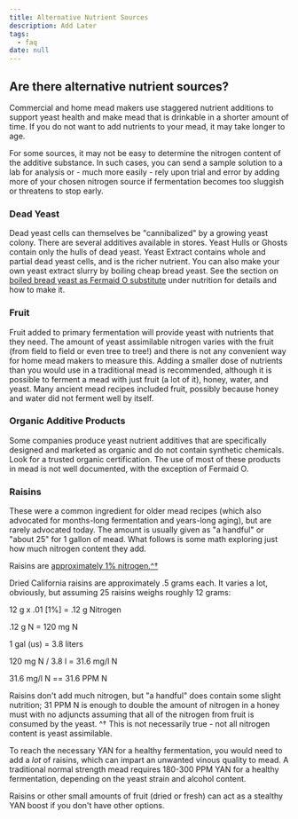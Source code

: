 ```yaml
---
title: Alternative Nutrient Sources
description: Add Later
tags:
  - faq
date: null
---
```


## Are there alternative nutrient sources?

Commercial and home mead makers use staggered nutrient additions to support yeast health and make mead that is drinkable
in a shorter amount of time. If you do not want to add nutrients to your mead, it may take longer to age.

For some sources, it may not be easy to determine the nitrogen content of the additive substance. In such cases, you can
send a sample solution to a lab for analysis or - much more easily - rely upon trial and error by adding more of your
chosen nitrogen source if fermentation becomes too sluggish or threatens to stop early.

### Dead Yeast

Dead yeast cells can themselves be "cannibalized" by a growing yeast colony. There are several additives available in
stores. Yeast Hulls or Ghosts contain only the hulls of dead yeast. Yeast Extract contains whole and partial dead yeast
cells, and is the richer nutrient. You can also make your own yeast extract slurry by boiling cheap bread yeast. See the
section on [boiled bread yeast as Fermaid O substitute](/ingredients/nutrients#using-boiled-bread-yeast) under nutrition
for details and how to make it.

### Fruit

Fruit added to primary fermentation will provide yeast with nutrients that they need. The amount of yeast assimilable
nitrogen varies with the fruit (from field to field or even tree to tree!) and there is not any convenient way for home
mead makers to measure this. Adding a smaller dose of nutrients than you would use in a traditional mead is recommended,
although it is possible to ferment a mead with just fruit (a lot of it), honey, water, and yeast. Many ancient mead
recipes included fruit, possibly because honey and water did not ferment well by itself.

### Organic Additive Products

Some companies produce yeast nutrient additives that are specifically designed and marketed as organic and do not
contain synthetic chemicals. Look for a trusted organic certification. The use of most of these products in mead is not
well documented, with the exception of Fermaid O.

### Raisins

These were a common ingredient for older mead recipes (which also advocated for months-long fermentation and years-long
aging), but are rarely advocated today. The amount is usually given as "a handful" or "about 25" for 1 gallon of mead.
What follows is some math exploring just how much nitrogen content they add.

Raisins are
[approximately 1% nitrogen.^†](http://books.google.com/books?id=-QVJAAAAYAAJ\&pg=PA323\&lpg=PA323\&dq=raisins+percent+nitrogen\&source=bl\&ots=TSvEHTtDye\&sig=WZwCZ-7yhdcP6iMvWkOpJ-lrw4M\&hl=en\&sa=X\&ei=MkeHVPzbO4a0yAT4qoDwCA\&ved=0CEMQ6AEwBw#v=onepage\&q=raisins%20percent%20nitrogen\&f=false)

Dried California raisins are approximately .5 grams each. It varies a lot, obviously, but assuming 25 raisins weighs
roughly 12 grams:

12 g x .01 [1%] = .12 g Nitrogen

.12 g N = 120 mg N

1 gal (us) = 3.8 liters

120 mg N / 3.8 l = 31.6 mg/l N

31.6 mg/l N == 31.6 PPM N

Raisins don't add much nitrogen, but "a handful" does contain some slight nutrition; 31 PPM N is enough to double the
amount of nitrogen in a honey must with no adjuncts assuming that all of the nitrogen from fruit is consumed by the
yeast. ^† This is not necessarily true - not all nitrogen content is yeast assimilable.

To reach the necessary YAN for a healthy fermentation, you would need to add a _lot_ of raisins, which can impart an
unwanted vinous quality to mead. A traditional normal strength mead requires 180-300 PPM YAN for a healthy fermentation,
depending on the yeast strain and alcohol content.

Raisins or other small amounts of fruit (dried or fresh) can act as a stealthy YAN boost if you don't have other
options.
